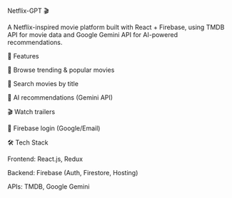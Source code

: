 Netflix-GPT 🎬

A Netflix-inspired movie platform built with React + Firebase, using TMDB API for movie data and Google Gemini API for AI-powered recommendations.

🚀 Features

🎥 Browse trending & popular movies

🔎 Search movies by title

🤖 AI recommendations (Gemini API)

🎬 Watch trailers

🔐 Firebase login (Google/Email)

🛠 Tech Stack

Frontend: React.js, Redux

Backend: Firebase (Auth, Firestore, Hosting)

APIs: TMDB, Google Gemini
